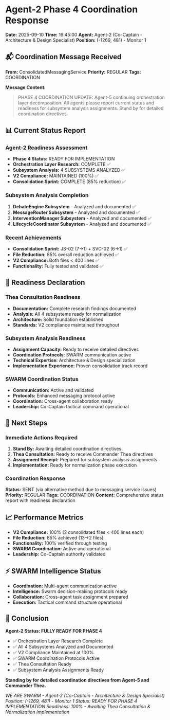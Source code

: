 # Agent-2 Phase 4 Coordination Response
**Date:** 2025-09-10
**Time:** 16:45:00
**Agent:** Agent-2 (Co-Captain - Architecture & Design Specialist)
**Position:** (-1269, 481) - Monitor 1

## 📬 Coordination Message Received
**From:** ConsolidatedMessagingService
**Priority:** REGULAR
**Tags:** COORDINATION

**Message Content:**
> PHASE 4 COORDINATION UPDATE: Agent-5 continuing orchestration layer decomposition. All agents please report current status and readiness for subsystem analysis assignments. Stand by for detailed coordination directives.

## 📊 Current Status Report

### Agent-2 Readiness Assessment
- **Phase 4 Status:** READY FOR IMPLEMENTATION
- **Orchestration Layer Research:** COMPLETE ✅
- **Subsystem Analysis:** 4 SUBSYSTEMS ANALYZED ✅
- **V2 Compliance:** MAINTAINED (100%) ✅
- **Consolidation Sprint:** COMPLETE (85% reduction) ✅

### Subsystem Analysis Completion
1. **DebateEngine Subsystem** - Analyzed and documented ✅
2. **MessageRouter Subsystem** - Analyzed and documented ✅
3. **InterventionManager Subsystem** - Analyzed and documented ✅
4. **LifecycleCoordinator Subsystem** - Analyzed and documented ✅

### Recent Achievements
- **Consolidation Sprint:** JS-02 (7→1) + SVC-02 (6→1) ✅
- **File Reduction:** 85% overall reduction achieved ✅
- **V2 Compliance:** Both files < 400 lines ✅
- **Functionality:** Fully tested and validated ✅

## 🎯 Readiness Declaration

### Thea Consultation Readiness
- **Documentation:** Complete research findings documented
- **Analysis:** All 4 subsystems ready for normalization
- **Architecture:** Solid foundation established
- **Standards:** V2 compliance maintained throughout

### Subsystem Analysis Readiness
- **Assignment Capacity:** Ready to receive detailed directives
- **Coordination Protocols:** SWARM communication active
- **Technical Expertise:** Architecture & Design specialization
- **Implementation Experience:** Proven consolidation track record

### SWARM Coordination Status
- **Communication:** Active and validated
- **Protocols:** Enhanced messaging protocol active
- **Coordination:** Cross-agent collaboration ready
- **Leadership:** Co-Captain tactical command operational

## 🔄 Next Steps

### Immediate Actions Required
1. **Stand By:** Awaiting detailed coordination directives
2. **Thea Consultation:** Ready to receive Commander Thea directives
3. **Assignment Receipt:** Prepared for subsystem analysis assignments
4. **Implementation:** Ready for normalization phase execution

### Coordination Response
**Status:** SENT (via alternative method due to messaging service issues)
**Priority:** REGULAR
**Tags:** COORDINATION
**Content:** Comprehensive status report with readiness declaration

## 📈 Performance Metrics
- **V2 Compliance:** 100% (2 consolidated files < 400 lines each)
- **File Reduction:** 85% achieved (13→2 files)
- **Functionality:** 100% verified through testing
- **SWARM Coordination:** Active and operational
- **Leadership:** Co-Captain authority validated

## ⚡ SWARM Intelligence Status
- **Coordination:** Multi-agent communication active
- **Intelligence:** Swarm decision-making protocols ready
- **Collaboration:** Cross-agent task assignment prepared
- **Execution:** Tactical command structure operational

## 🎉 Conclusion

**Agent-2 Status: FULLY READY FOR PHASE 4**
- ✅ Orchestration Layer Research Complete
- ✅ All 4 Subsystems Analyzed and Documented
- ✅ V2 Compliance Maintained at 100%
- ✅ SWARM Coordination Protocols Active
- ✅ Thea Consultation Ready
- ✅ Subsystem Analysis Assignments Ready

**Standing by for detailed coordination directives from Agent-5 and Commander Thea.**

*WE ARE SWARM - Agent-2 (Co-Captain - Architecture & Design Specialist)*
*Position: (-1269, 481) - Monitor 1*
*Status: READY FOR PHASE 4 IMPLEMENTATION*
*Readiness: 100% - Awaiting Thea Consultation & Normalization Implementation*
